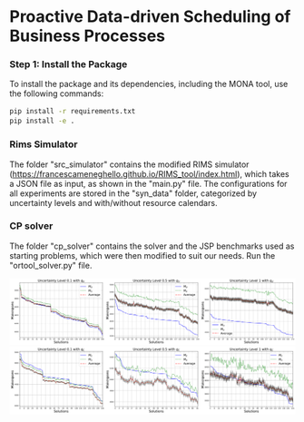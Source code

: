 # Proactive Data-driven Scheduling of Business Processes


### Step 1: Install the Package

To install the package and its dependencies, including the MONA tool, use the following commands:

```bash
pip install -r requirements.txt
pip install -e .
```

### Rims Simulator

The folder "src_simulator" contains the modified RIMS simulator (https://francescameneghello.github.io/RIMS_tool/index.html), which takes a JSON file as input, as shown in the "main.py" file.
The configurations for all experiments are stored in the "syn_data" folder, categorized by uncertainty levels and with/without resource calendars.

### CP solver

The folder "cp_solver" contains the solver and the JSP benchmarks used as starting problems, which were then modified to suit our needs.
Run the "ortool_solver.py" file.


<img src="images/q1_results.png" alt="Alt Text" width="780">

<img src="images/q3_results.png" alt="Alt Text" width="780">
